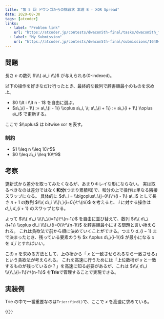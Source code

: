 ```yaml
---
title: "第 5 回 ドワンゴからの挑戦状 本選 B - XOR Spread"
date: 2020-08-30
tags: [atcoder]
links:
  - label: "Problem link"
    url: "https://atcoder.jp/contests/dwacon5th-final/tasks/dwacon5th_final_b"
  - label: "My Submission"
    url: "https://atcoder.jp/contests/dwacon5th-final/submissions/16404340"
---
```


## 問題

長さ $n$ の数列 $\\\{ a\_i \\\}$ が与えられる(0-indexed)。

以下の操作を好きなだけ行ったとき、最終的な数列で辞書順最小のものを求めよ。

- $0 \\lt i \\lt n - 1$ を自由に選ぶ。
- $a\_\{i - 1\} := a\_\{i - 1\} \\oplus a\_i, \\; a\_\{i + 1\} := a\_\{i + 1\} \\oplus a\_i$ で更新する。

ここで $\\oplus$ は bitwise xor を表す。

### 制約

- $1 \\leq n \\leq 10\^5$
- $0 \\leq a\_i \\leq 10\^9$

## 考察

更新式から差分を取ってみたくなるが、あまりキレイな形にならない。
実は取るべきなのは差分ではなく**和分**(つまり累積和)で、和分の上で操作は単なる隣接スワップになる。
具体的に $d\_i = \\bigoplus\_\{j=0\}\^\{i - 1\} a\_i$ として長さ $n + 1$ の数列 $\\\{ d\_i \\\}\_\{i=0\}\^\{n\}$ を考えると、 $i$ に対する操作は $d\_i, d\_\{i + 1\}$ のスワップとなる。

よって $\\\{ d\_i \\\}\_\{i=1\}\^\{n-1\}$ を自由に並び替えて、数列 $\\\{ d\_\{i+1\} \\oplus d\_i \\\}\_\{i=0\}\^\{n-1\}$ を辞書順最小にする問題と言い換えられる。
これは貪欲法で前から順に決めていくことができる。つまり $d\_\{i-1\}$ まで決まったとき、残っている要素のうち $x \\oplus d\_\{i-1\}$ が最小になる $x$ を $d\_i$ とすればいい。

この $x$ を求める方法として、上の桁から「 $x$ と一致させられるなら一致させる」という貪欲法が考えられる。
これを高速に行うためには「上位数桁が $x$ と一致するものが残っているか？」を高速に知る必要があるが、これは $\\\{ d\_i \\\}\_\{i=1\}\^\{n-1\}$ を**Trie**で管理することで実現できる。

## 実装例

Trie の中で一番重要なのは`Trie::find()`で、ここで $x$ を高速に求めている。

{{<code file="0.cpp" language="cpp">}}
